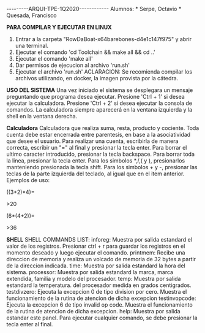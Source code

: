 ---------ARQUI-TPE-1Q2020------------
Alumnos:
	* Serpe, Octavio
	* Quesada, Francisco

**PARA COMPILAR Y EJECUTAR EN LINUX**
1) Entrar a la carpeta "RowDaBoat-x64barebones-d4e1c147f975" y abrir una terminal.
2) Ejecutar el comando 'cd Toolchain && make all && cd ..'
3) Ejecutar el comando 'make all'
4) Dar permisos de ejecucion al archivo 'run.sh'
5) Ejecutar el archivo 'run.sh'
ACLARACION:
Se recomienda compilar los archivos utilizando, en docker, la imagen provista por la cátedra.

**USO DEL SISTEMA**
Una vez iniciado el sistema se desplegara un mensaje preguntando que programa desea ejecutar.
Presione 'Ctrl + 1' si desea ejecutar la calculadora.
Presione 'Ctrl + 2' si desea ejecutar la consola de comandos.
La calculadora siempre aparecerá en la ventana izquierda y la shell en la ventana derecha.

**Calculadora**
Calculadora que realiza suma, resta, producto y cociente.
Toda cuenta debe estar encerrada entre parentesis, en base a la asociatividad que desee el usuario.
Para realizar una cuenta, escribirla de manera correcta, escribir un "=" al final y presionar la tecla enter.
Para borrar el ultimo caracter introducido, presionar la tecla backspace.
Para borrar toda la linea, presionar la tecla enter.
Para los simbolos *,/,( y ), presionarlos manteniendo presionada la tecla shift.
Para los simbolos + y -, presionar las teclas de la parte izquierda del teclado, al igual que en el item anterior.
Ejemplos de uso:

((3+2)*4)=

\>20

(6*(4+2))=

\>36

**SHELL**
SHELL COMMANDS LIST:
inforeg: Muestra por salida estandard el valor de los registros.
Presionar ctrl + r para guardar los registros en el momento deseado y luego ejecutar el comando.
printmem: Recibe una direccion de memoria y realiza un volcado de memoria de 32 bytes a partir de la direccion indicada.
time: Muestra por salida estandard la hora del sistema.
processor: Muestra por salida estandard la marca, marca extendida, familia y modelo del procesador.
temp: Muestra por salida estandard la temperatura. del procesador medida en grados centigrados.
testdivzero: Ejecuta la excepcion 0 de tipo division por cero.
Muestra el funcionamiento de la rutina de atencion de dicha excepcion
testinvopcode: Ejecuta la excepcion 6 de tipo invalid op code.
Muestra el funcionamiento de la rutina de atencion de dicha excepcion.
help: Muestra por salida estandar este panel.
Para ejecutar cualquier comando, se debe presionar la tecla enter al final.
